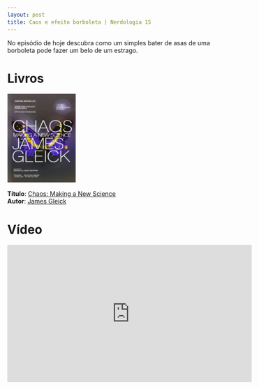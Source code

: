 ```yaml
---
layout: post
title: Caos e efeito borboleta | Nerdologia 15
---
```


No episódio de hoje descubra como um simples bater de asas de uma borboleta pode fazer um belo de um estrago.

Livros
=====

![Chaos: Making a New Science](../images/chaos.jpg)

**Título**: [Chaos: Making a New Science](http://www.amazon.com/gp/product/0143113453/ref=as_li_ss_tl?ie=UTF8&camp=1789&creative=390957&creativeASIN=0143113453&linkCode=as2&tag=rainhverme-20)<br>
**Autor**: [James Gleick](http://around.com/)

Vídeo
=====

<iframe width="560" height="315" src="https://www.youtube.com/embed/C4eHJ8ZJgG4" frameborder="0" allowfullscreen></iframe>

